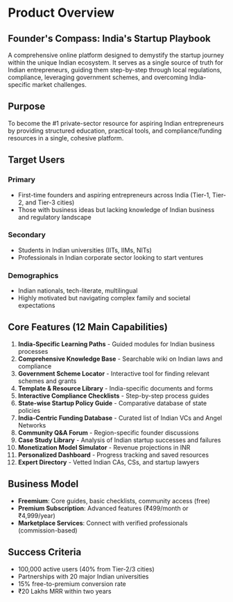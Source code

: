 # Product Overview

## Founder's Compass: India's Startup Playbook

A comprehensive online platform designed to demystify the startup journey within the unique Indian ecosystem. It serves as a single source of truth for Indian entrepreneurs, guiding them step-by-step through local regulations, compliance, leveraging government schemes, and overcoming India-specific market challenges.

## Purpose

To become the #1 private-sector resource for aspiring Indian entrepreneurs by providing structured education, practical tools, and compliance/funding resources in a single, cohesive platform.

## Target Users

### Primary
- First-time founders and aspiring entrepreneurs across India (Tier-1, Tier-2, and Tier-3 cities)
- Those with business ideas but lacking knowledge of Indian business and regulatory landscape

### Secondary
- Students in Indian universities (IITs, IIMs, NITs)
- Professionals in Indian corporate sector looking to start ventures

### Demographics
- Indian nationals, tech-literate, multilingual
- Highly motivated but navigating complex family and societal expectations

## Core Features (12 Main Capabilities)

1. **India-Specific Learning Paths** - Guided modules for Indian business processes
2. **Comprehensive Knowledge Base** - Searchable wiki on Indian laws and compliance
3. **Government Scheme Locator** - Interactive tool for finding relevant schemes and grants
4. **Template & Resource Library** - India-specific documents and forms
5. **Interactive Compliance Checklists** - Step-by-step process guides
6. **State-wise Startup Policy Guide** - Comparative database of state policies
7. **India-Centric Funding Database** - Curated list of Indian VCs and Angel Networks
8. **Community Q&A Forum** - Region-specific founder discussions
9. **Case Study Library** - Analysis of Indian startup successes and failures
10. **Monetization Model Simulator** - Revenue projections in INR
11. **Personalized Dashboard** - Progress tracking and saved resources
12. **Expert Directory** - Vetted Indian CAs, CSs, and startup lawyers

## Business Model

- **Freemium**: Core guides, basic checklists, community access (free)
- **Premium Subscription**: Advanced features (₹499/month or ₹4,999/year)
- **Marketplace Services**: Connect with verified professionals (commission-based)

## Success Criteria

- 100,000 active users (40% from Tier-2/3 cities)
- Partnerships with 20 major Indian universities
- 15% free-to-premium conversion rate
- ₹20 Lakhs MRR within two years